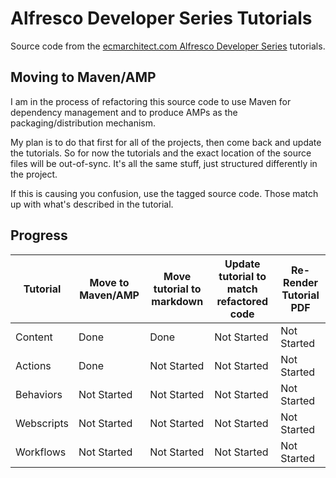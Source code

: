 Alfresco Developer Series Tutorials
===================================

Source code from the [ecmarchitect.com Alfresco Developer Series](http://ecmarchitect.com/alfresco-developer-series) tutorials.

Moving to Maven/AMP
-------------------
I am in the process of refactoring this source code to use Maven for dependency management and to produce AMPs as the packaging/distribution mechanism.

My plan is to do that first for all of the projects, then come back and update the tutorials. So for now the tutorials and the exact location of the source files will be out-of-sync. It's all the same stuff, just structured differently in the project.

If this is causing you confusion, use the tagged source code. Those match up with what's described in the tutorial.

Progress
--------

| Tutorial | Move to Maven/AMP | Move tutorial to markdown | Update tutorial to match refactored code | Re-Render Tutorial PDF |
| -------- | ----------------- | ------------------------- | ---------------------------------------- | ---------------------- |
|Content|Done|Done|Not Started|Not Started|
|Actions|Done|Not Started|Not Started|Not Started|
|Behaviors|Not Started|Not Started|Not Started|Not Started|
|Webscripts|Not Started|Not Started|Not Started|Not Started|
|Workflows|Not Started|Not Started|Not Started|Not Started|